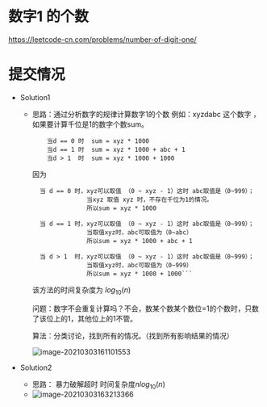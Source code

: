 # 数字1 的个数
https://leetcode-cn.com/problems/number-of-digit-one/

# 提交情况
- Solution1
  - 思路：通过分析数字的规律计算数字1的个数
    例如：xyzdabc 这个数字 ，如果要计算千位是1的数字个数sum。
    
    ```
        当d == 0 时  sum = xyz * 1000
        当d == 1 时  sum = xyz * 1000 + abc + 1
        当d > 1  时  sum = xyz * 1000 + 1000
    ```
    因为
    ```  
      当 d == 0 时，xyz可以取值 （0 ~ xyz - 1）这时 abc取值是（0~999）；
      			   当xyz 取值 xyz 时，不存在千位为1的情况。 
      			   所以sum = xyz * 1000
  
      当 d == 1 时，xyz可以取值 （0 ~ xyz - 1）这时 abc取值是（0~999）；
      			   当取值xyz时，abc可取值为（0~abc）
      			   所以sum = xyz * 1000 + abc + 1
      
      当 d > 1  时，xyz可以取值 （0 ~ xyz - 1）这时 abc取值是（0~999）；
         		   当取值xyz时，abc可取值为（0~999）
         		   所以sum = xyz * 1000 + 1000```
    ```
    
    该方法的时间复杂度为 $log_{10}(n)$ 
    
    问题：数字不会重复计算吗？不会，数某个数某个数位=1的个数时，只数了该位上的1，其他位上的1不管。

    算法：分类讨论，找到所有的情况。（找到所有影响结果的情况）


    ![image-20210303161101553](e:\workspaces\leetcode\233\题目.assets\image-20210303161101553.png)

- Solution2
    
    - 思路： 暴力破解超时   时间复杂度$nlog_{10}(n)$
    - ![image-20210303163213366](e:\workspaces\leetcode\233\题目.assets\image-20210303163213366.png)